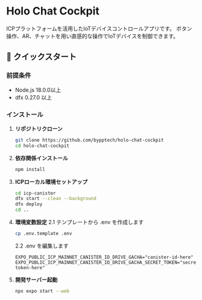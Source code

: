 # Holo Chat Cockpit 

ICPプラットフォームを活用したIoTデバイスコントロールアプリです。
ボタン操作、AR、チャットを用い直感的な操作でIoTデバイスを制御できます。


## 🚀 クイックスタート

### 前提条件
- Node.js 18.0.0以上
- dfx 0.27.0 以上

### インストール

1. **リポジトリクローン**
   ```bash
   git clone https://github.com/bypptech/holo-chat-cockpit
   cd holo-chat-cockpit
   ```

2. **依存関係インストール**
   ```bash
   npm install
   ```

3. **ICPローカル環境セットアップ**
   ```bash
   cd icp-canister
   dfx start --clean --background
   dfx deploy
   cd ..
   ```
  
4. **環境変数設定**
   2.1 テンプレートから .env を作成します
   ```bash
   cp .env.template .env
   ```
   2.2 .env を編集します
   ```env
   EXPO_PUBLIC_ICP_MAINNET_CANISTER_ID_DRIVE_GACHA="canister-id-here"
   EXPO_PUBLIC_ICP_MAINNET_CANISTER_ID_DRIVE_GACHA_SECRET_TOKEN="secret-token-here"
   ```

5. **開発サーバー起動**
   ```bash
   npx expo start --web
   ```
